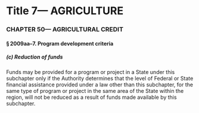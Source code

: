 
# Title 7— AGRICULTURE
### CHAPTER 50— AGRICULTURAL CREDIT
#### § 2009aa–7. Program development criteria
##### (c) Reduction of funds

Funds may be provided for a program or project in a State under this subchapter only if the Authority determines that the level of Federal or State financial assistance provided under a law other than this subchapter, for the same type of program or project in the same area of the State within the region, will not be reduced as a result of funds made available by this subchapter.
